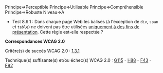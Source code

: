 Principe=>Perceptible
Principe=>Utilisable
Principe=>Compréhensible
Principe=>Robuste
Niveau=>A

*   Test 8.9.1 : Dans chaque page Web les balises (à l'exception de `div`, `span` et `table`) ne doivent pas être utilisées [uniquement à des fins de présentation](#uniquement--des-fins-de-prsentation). Cette règle est-elle respectée ?

**Correspondances WCAG 2.0**

Critère(s) de succès WCAG 2.0 : [1.3.1](http://www.w3.org/Translations/WCAG20-fr/#content-structure-separation-programmatic)

Technique(s) suffisante(s) et/ou échec(s) WCAG 2.0 : [G115](http://www.w3.org/TR/WCAG-TECHS/G115.html) - [H88](http://www.w3.org/TR/WCAG-TECHS/H88.html) - [F43](http://www.w3.org/TR/WCAG-TECHS/F43.html) - [F92](http://www.w3.org/TR/WCAG20-TECHS/F92.html)
